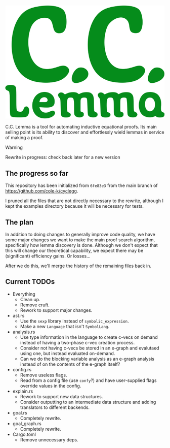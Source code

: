 ![C.C. Lemma's logo](img/logo.svg)

C.C. Lemma is a tool for automating inductive equational proofs. Its main
selling point is its ability to discover and effortlessly wield lemmas in
service of making a proof.

> [!WARNING]
> Rewrite in progress: check back later for a new version

## The progress so far

This repository has been initialized from `6fe83e3` from the main branch of
https://github.com/cole-k/cyclegg.

I pruned all the files that are not directly necessary to the rewrite, although
I kept the examples directory because it will be necessary for tests.

## The plan

In addition to doing changes to generally improve code quality, we have some
major changes we want to make the main proof search algorithm, specifically how
lemma discovery is done. Although we don't expect that this will change our
theoretical capability, we expect there may be (significant) efficiency gains.
Or losses...

After we do this, we'll merge the history of the remaining files back in.

## Current TODOs

* Everything
  - Clean up.
  - Remove cruft.
  - Rework to support major changes.
* ast.rs
  - Use the `sexp` library instead of `symbolic_expression`.
  - Make a new `Language` that isn't `SymbolLang`.
* analysis.rs
  - Use type information in the language to create c-vecs on demand instead of
    having a two-phase c-vec creation process.
  - Consider not having c-vecs be stored in an e-graph and evalutaed using one,
    but instead evaluated on-demand.
  - Can we do the blocking variable analysis as an e-graph analysis instead of
    on the contents of the e-graph itself?
* config.rs
  - Remove useless flags.
  - Read from a config file (use `confy`?) and have user-supplied flags override
    values in the config.
* explain.rs
  - Rework to support new data structures.
  - Consider outputting to an intermediate data structure and adding translators
    to different backends.
* goal.rs
  - Completely rewrite.
* goal\_graph.rs
  - Completely rewrite.
* Cargo.toml
  - Remove unnecessary deps.
